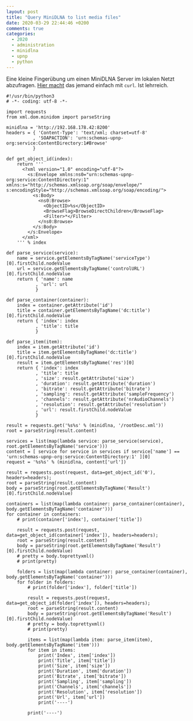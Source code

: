 ```yaml
---
layout: post
title: "Query MiniDLNA to list media files"
date: 2020-03-29 22:44:46 +0200
comments: true
categories:
  - 2020
  - administration
  - minidlna
  - upnp
  - python
---
```

Eine kleine Fingerübung um einen MiniDLNA Server im lokalen Netzt abzufragen.
[Hier macht](https://electroblock.wordpress.com/2016/02/14/upnp-dlna-analyse-per-cmdline-mit-curl/)
das jemand einfach mit `curl`. Ist lehrreich.

    #!/usr/bin/python3
    # -*- coding: utf-8 -*-
    
    import requests
    from xml.dom.minidom import parseString
    
    minidlna = 'http://192.168.178.42:8200'
    headers = { 'Content-Type': 'text/xml; charset=utf-8'
              , 'SOAPACTION': 'urn:schemas-upnp-org:service:ContentDirectory:1#Browse'
              }
    
    def get_object_id(index):
        return '''
          <?xml version="1.0" encoding="utf-8"?>
            <s:Envelope xmlns:ns0="urn:schemas-upnp-org:service:ContentDirectory:1" xmlns:s="http://schemas.xmlsoap.org/soap/envelope/" s:encodingStyle="http://schemas.xmlsoap.org/soap/encoding/">
              <s:Body>
                <ns0:Browse>
                  <ObjectID>%s</ObjectID>
                  <BrowseFlag>BrowseDirectChildren</BrowseFlag>
                  <Filter>*</Filter>
                </ns0:Browse>
              </s:Body>
            </s:Envelope>
          </xml>
        ''' % index
    
    def parse_service(service):
        name = service.getElementsByTagName('serviceType')[0].firstChild.nodeValue
        url = service.getElementsByTagName('controlURL')[0].firstChild.nodeValue
        return { 'name': name
               , 'url': url
               }
    
    def parse_container(container):
        index = container.getAttribute('id')
        title = container.getElementsByTagName('dc:title')[0].firstChild.nodeValue
        return { 'index': index
               , 'title': title
               }
    
    def parse_item(item):
        index = item.getAttribute('id')
        title = item.getElementsByTagName('dc:title')[0].firstChild.nodeValue
        result = item.getElementsByTagName('res')[0]
        return { 'index': index
               , 'title': title
               , 'size': result.getAttribute('size')
               , 'duration': result.getAttribute('duration')
               , 'bitrate': result.getAttribute('bitrate')
               , 'sampling': result.getAttribute('sampleFrequency')
               , 'channels': result.getAttribute('nrAudioChannels')
               , 'resolution': result.getAttribute('resolution')
               , 'url': result.firstChild.nodeValue
               }
    
    result = requests.get('%s%s' % (minidlna, '/rootDesc.xml'))
    root = parseString(result.content)
    
    services = list(map(lambda service: parse_service(service), root.getElementsByTagName('service')))
    content = [ service for service in services if service['name'] == 'urn:schemas-upnp-org:service:ContentDirectory:1' ][0]
    request = '%s%s' % (minidlna, content['url'])
    
    result = requests.post(request, data=get_object_id('0'), headers=headers);
    root = parseString(result.content)
    body = parseString(root.getElementsByTagName('Result')[0].firstChild.nodeValue)
    
    containers = list(map(lambda container: parse_container(container), body.getElementsByTagName('container')))
    for container in containers:
        # print(container['index'], container['title'])
    
        result = requests.post(request, data=get_object_id(container['index']), headers=headers);
        root = parseString(result.content)
        body = parseString(root.getElementsByTagName('Result')[0].firstChild.nodeValue)
        # pretty = body.toprettyxml()
        # print(pretty)
    
        folders = list(map(lambda container: parse_container(container), body.getElementsByTagName('container')))
        for folder in folders:
            # print(folder['index'], folder['title'])
    
            result = requests.post(request, data=get_object_id(folder['index']), headers=headers);
            root = parseString(result.content)
            body = parseString(root.getElementsByTagName('Result')[0].firstChild.nodeValue)
            # pretty = body.toprettyxml()
            # print(pretty)
            
            items = list(map(lambda item: parse_item(item), body.getElementsByTagName('item')))
            for item in items:
                print('Index', item['index'])
                print('Title', item['title'])
                print('Size', item['size'])
                print('Duration', item['duration'])
                print('Bitrate', item['bitrate'])
                print('Sampling', item['sampling'])
                print('Channels', item['channels'])
                print('Resolution', item['resolution'])
                print('Url', item['url'])
                print('----')
    
            print('----')
